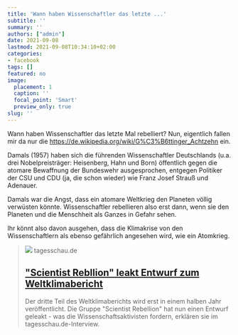 ```yaml
---
title: 'Wann haben Wissenschaftler das letzte ...'
subtitle: ''
summary: ''
authors: ["admin"]
date: 2021-09-08
lastmod: 2021-09-08T10:34:10+02:00
categories:
- facebook
tags: []
featured: no
image:
  placement: 1
  caption: ''
  focal_point: 'Smart'
  preview_only: true
slug: ''
---
```

Wann haben Wissenschaftler das letzte Mal rebelliert? Nun, eigentlich fallen mir da nur die https://de.wikipedia.org/wiki/G%C3%B6ttinger_Achtzehn ein.

Damals (1957) haben sich die führenden Wissenschaftler Deutschlands (u.a. drei Nobelpreisträger: Heisenberg, Hahn und Born) öffentlich gegen die atomare Bewaffnung der Bundeswehr ausgesprochen, entgegen Politiker der CSU und CDU (ja, die schon wieder) wie Franz Josef Strauß und Adenauer. 

Damals war die Angst, dass ein atomare Weltkrieg den Planeten völlig verwüsten könnte. Wissenschaftler rebellieren also erst dann, wenn sie den Planeten und die Menschheit als Ganzes in Gefahr sehen.

Ihr könnt also davon ausgehen, dass die Klimakrise von den Wissenschaftlern als ebenso gefährlich angesehen wird, wie ein Atomkrieg.
> [![](https://images.tagesschau.de/image/89045d82-5cd5-46ad-8f91-73911add30ee/AAABh3YLLz0/AAABibBxqrQ/16x9-1280/tagesschau-logo-100.jpg)](https://www.tagesschau.de/inland/gesellschaft/scientist-rebellion-101.html)
> tagesschau.de
> ## ["Scientist Rebllion" leakt Entwurf zum Weltklimabericht](https://www.tagesschau.de/inland/gesellschaft/scientist-rebellion-101.html)
>
>Der dritte Teil des Weltklimaberichts wird erst in einem halben Jahr veröffentlicht. Die Gruppe "Scientist Rebellion" hat nun einen Entwurf geleakt - was die Wissenschaftsaktivisten fordern, erklären sie im tagesschau.de-Interview.

